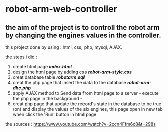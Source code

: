 # robot-arm-web-controller

## the aim of the project is to controll the robot arm by changing the engines values in the controller.

this project done by using : html, css, php, mysql, AJAX.

the steps i did :
1. create html page ***index.html***
2. design the html page by adding css ***robot-arm-style.css***
3. creat database table ***robotarm.sql***
4. creat the php page that insert the data to the database ***robot-arm-dbc.php***
5. apply AJAX method to Send data from html page to a server - execute the php page in the background -
6. creat php page that update the record's state in the database to be true (on) and display the values of the six engines, this page open in new tab when click the 'Run' button in html page 

the sources :
https://www.youtube.com/watch?v=2ccn4Ffm6c8&t=298s
